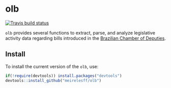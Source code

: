 # olb

[![Travis build status](https://travis-ci.org/meirelesff/olb.svg?branch=master)](https://travis-ci.org/meirelesff/olb)

`olb` provides several functions to extract, parse, and analyze legislative activity data regarding bills introduced in the [Brazilian Chamber of Deputies](https://www.camara.leg.br/).

## Install

To install the current version of the `olb`, use:

``` r
if(!require(devtools)) install.packages("devtools")
devtools::install_github("meirelesff/olb")
```
